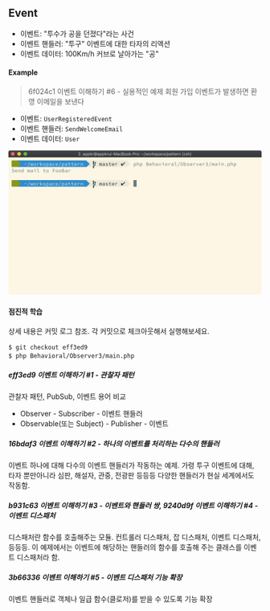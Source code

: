 ## Event

- 이벤트: "투수가 공을 던졌다"라는 사건
- 이벤트 핸들러: "투구" 이벤트에 대한 타자의 리액션
- 이벤트 데이터: 100Km/h 커브로 날아가는 "공"

#### Example
> 6f024c1 이벤트 이해하기 #6 - 실용적인 예제
> 회원 가입 이벤트가 발생하면 환영 이메일을 보낸다

- 이벤트: `UserRegisteredEvent`
- 이벤트 핸들러: `SendWelcomeEmail`
- 이벤트 데이터: `User`

![](event.png)

#### 점진적 학습
상세 내용은 커밋 로그 참조. 각 커밋으로 체크아웃해서 실행해보세요.

```bash
$ git checkout eff3ed9
$ php Behavioral/Observer3/main.php
```

##### eff3ed9 이벤트 이해하기 #1 - 관찰자 패턴
관찰자 패턴, PubSub, 이벤트 용어 비교
- Observer - Subscriber - 이벤트 핸들러
- Observable(또는 Subject) - Publisher - 이벤트

##### 16bdaf3 이벤트 이해하기 #2 - 하나의 이벤트를 처리하는 다수의 핸들러
이벤트 하나에 대해 다수의 이벤트 핸들러가 작동하는 예제. 가령 투구 이벤트에 대해, 타자 뿐만아니라 심판, 해설자, 관중, 전광판 등등등 다양한 핸들러가 현실 세계에서도 작동함. 

##### b931c63 이벤트 이해하기 #3 - 이벤트와 핸들러 쌍, 9240d9f 이벤트 이해하기 #4 - 이벤트 디스패처
디스패처란 함수를 호출해주는 모듈. 컨트롤러 디스패처, 잡 디스패처, 이벤트 디스패처, 등등등. 이 예제에서는 이벤트에 해당하는 핸들러의 함수를 호출해 주는 클래스를 이벤트 디스패처라 함.

##### 3b66336 이벤트 이해하기 #5 - 이벤트 디스패처 기능 확장
이벤트 핸들러로 객체나 일급 함수(클로저)를 받을 수 있도록 기능 확장 
